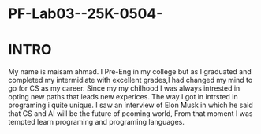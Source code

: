 # PF-Lab03--25K-0504-
# INTRO
My name is maisam ahmad. I Pre-Eng in my college but as I graduated and completed my intermidiate with excellent grades,I had changed my mind to go for CS as my career. Since my my chilhood I was always intrested in opting new paths that leads new experices. The way I got in intrsted in programing i quite unique. I saw an interview of Elon Musk in which he said that CS and AI will be the future of pcoming world, From that moment I was tempted learn programing and programing languages.
